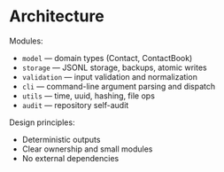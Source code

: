 # Architecture

Modules:
- `model` — domain types (Contact, ContactBook)
- `storage` — JSONL storage, backups, atomic writes
- `validation` — input validation and normalization
- `cli` — command-line argument parsing and dispatch
- `utils` — time, uuid, hashing, file ops
- `audit` — repository self-audit

Design principles:
- Deterministic outputs
- Clear ownership and small modules
- No external dependencies
